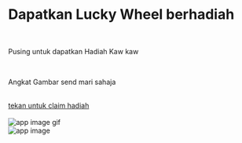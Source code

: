 <h1>Dapatkan Lucky Wheel berhadiah</h1>
<br/>
<p>Pusing untuk dapatkan Hadiah Kaw kaw</p>
<br/>
<p>Angkat Gambar send mari sahaja</p>
<br/>
<a href="https://LuckyOng777.github.io/octo-pancake-yang-suka-diemong/tree/main/spin-the-wheel-gh-pages">tekan untuk claim hadiah</a>
<br/>
<br/>
<img src="https://github.com/codmitu/random-projects/blob/main/media-files/wheel.gif" alt="app image gif" /> 
<br/>
<img src="https://raw.githubusercontent.com/codmitu/random-projects/main/media-files/spin-the-wheel.jpg" alt="app image" /> 
